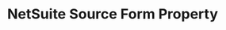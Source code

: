 ---
# -------------------------- #
#        CONTENT TYPE        #
# -------------------------- #

content-type: "api-form"
form-type: "source"
key: "source-form-properties-netsuite-object"


# -------------------------- #
#        OBJECT INFO         #
# -------------------------- #

title: "NetSuite Source Form Property"
api-type: "platform.netsuite"
display-name: "NetSuite"

source-type: "saas"
docs-name: "netsuite"

## This is used to fill in the description that displays in the source form property rollup and under the object itself.

property-description: "the NetSuite SuiteTalk API"

## Full copy is: "NetSuite connections read data from [the NetSuite SuiteTalk API] and correspond to source type: platform.netsuite."


# -------------------------- #
#      OBJECT ATTRIBUTES     #
# -------------------------- #

object-attributes:
  - name: "account"
    type: "string"
    required: true
    description: |
      The user's {{ form-property.display-name }} account ID. If the account ID includes a suffix, it should be included. For example: `1234567_sb2`

      Refer to the [{{ form-property.display-name }} documentation]({{ doc-link | append: "#locate-netsuite-account-id" }}) for instructions on retrieving this info.
    value: "1234567_sb2"

  - name: "consumer_key"
    type: "string"
    required: true
    description: |
      The consumer key for Stitch's integration record in the user's {{ form-property.display-name }} account. This is used when performing token-based authentication to {{ form-property.display-name }}.

      Refer to the [{{ form-property.display-name }} documentation]({{ doc-link | append: "#create-stitch-integration-record" }}) for instructions on retrieving this info.
    value: "<{{ form-property.display-name | upcase }}_CONSUMER_KEY>"

  - name: "consumer_secret"
    type: "string"
    required: true
    description: |
      The consumer secret for Stitch's integration record in the user's {{ form-property.display-name }} account. This is used when performing token-based authentication to {{ form-property.display-name }}.

      Refer to the [{{ form-property.display-name }} documentation]({{ doc-link | append: "#create-stitch-integration-record" }}) for instructions on retrieving this info.
    value:  "<{{ form-property.display-name | upcase }}_CONSUMER_SECRET>"

  - name: "token_id"
    type: "string"
    required: true
    description: |
      The token ID, created as part of generating access tokens for Stitch's integration record in the user's {{ form-property.display-name }} account. This is used when performing token-based authentication to {{ form-property.display-name }}.

      Refer to the [{{ form-property.display-name }} documentation]({{ doc-link | append: "#create-access-tokens" }}) for instructions on retrieving this info.
    value: "<{{ form-property.display-name | upcase }}_TOKEN_ID>"

  - name: "token_secret"
    type: "string"
    required: true
    description: |
      The token secret, created as part of generating access tokens for Stitch's integration record in the user's {{ form-property.display-name }} account. This is used when performing token-based authentication to {{ form-property.display-name }}.

      Refer to the [{{ form-property.display-name }} documentation]({{ doc-link | append: "#create-access-tokens" }}) for instructions on retrieving this info.
    value: "<{{ form-property.display-name | upcase }}_TOKEN_SECRET>"
---